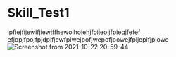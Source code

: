 # Skill_Test1
ipfiejfijewifjiewjffhewoihoiehjfoijeoijfpieqjfefef
efjopjfpojfpjdpifjewfpiwejpofjwepofjpowejfpijepifjpiowe![Screenshot from 2021-10-22 20-59-44](https://user-images.githubusercontent.com/67872482/138563561-fcf1f7ed-76a2-4c96-a381-9e067b9f68f1.png)
